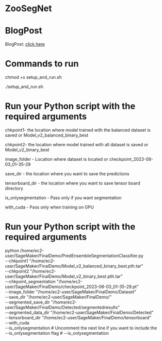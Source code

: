 # ZooSegNet
# BlogPost
BlogPost: [click here](https://mayankanand111.github.io/Mayank_Portfolio/post/project-2/)

# Commands to run
chmod +x setup_and_run.sh

./setup_and_run.sh

# Run your Python script with the required arguments
 chkpoint1- the location where model trained with the balanced dataset is saved or Model_v2_balanced_binary_best
 
 chkpoint2- the location where model trained with all dataset is saved or Model_v2_binary_best
 
 image_folder - Location where dataset is located or checkpoint_2023-08-03_01-35-29
 
 save_dir - the location where you want to save the predictions
 
 tensorboard_dir - the location where you want to save tensor board directory
 
 is_onlysegmentation - Pass only if you want segmentation
 
 with_cuda - Pass only when training on GPU 

# Run your Python script with the required arguments
python /home/ec2-user/SageMaker/FinalDemo/PredEnsembleSegmentationClassifier.py \
    --chkpoint1 "/home/ec2-user/SageMaker/FinalDemo/Model_v2_balanced_binary_best.pth.tar" \
    --chkpoint2 "/home/ec2-user/SageMaker/FinalDemo/Model_v2_binary_best.pth.tar" \
    --chkpoint_segmentation "/home/ec2-user/SageMaker/FinalDemo/checkpoint_2023-08-03_01-35-29.pt" \
    --image_folder "/home/ec2-user/SageMaker/FinalDemo/Dataset" \
    --save_dir "/home/ec2-user/SageMaker/FinalDemo/" \
    --segmented_save_dir "/home/ec2-user/SageMaker/FinalDemo/Detected/segmentedresults" \
    --segmented_data_dir "/home/ec2-user/SageMaker/FinalDemo/Detected" \
    --tensorboard_dir "/home/ec2-user/SageMaker/FinalDemo/tensorboard" \
    --with_cuda \
     --is_onlysegmentation
    # Uncomment the next line if you want to include the --is_onlysegmentation flag
    # --is_onlysegmentation

